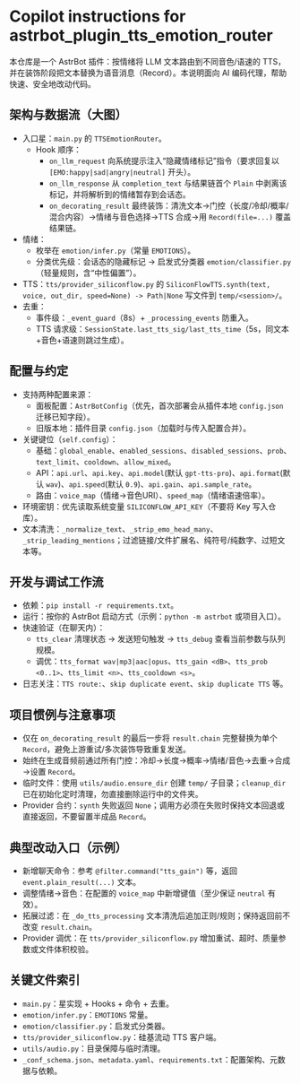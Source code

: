# Copilot instructions for astrbot_plugin_tts_emotion_router

本仓库是一个 AstrBot 插件：按情绪将 LLM 文本路由到不同音色/语速的 TTS，并在装饰阶段把文本替换为语音消息（Record）。本说明面向 AI 编码代理，帮助快速、安全地改动代码。

## 架构与数据流（大图）
- 入口星：`main.py` 的 `TTSEmotionRouter`。
  - Hook 顺序：
    - `on_llm_request` 向系统提示注入“隐藏情绪标记”指令（要求回复以 `[EMO:happy|sad|angry|neutral]` 开头）。
    - `on_llm_response` 从 `completion_text` 与结果链首个 `Plain` 中剥离该标记，并将解析到的情绪暂存到会话态。
    - `on_decorating_result` 最终装饰：清洗文本→门控（长度/冷却/概率/混合内容）→情绪与音色选择→TTS 合成→用 `Record(file=...)` 覆盖结果链。
- 情绪：
  - 枚举在 `emotion/infer.py`（常量 `EMOTIONS`）。
  - 分类优先级：会话态的隐藏标记 → 启发式分类器 `emotion/classifier.py`（轻量规则，含“中性偏置”）。
- TTS：`tts/provider_siliconflow.py` 的 `SiliconFlowTTS.synth(text, voice, out_dir, speed=None) -> Path|None` 写文件到 `temp/<session>/`。
- 去重：
  - 事件级：`_event_guard`（8s）+ `_processing_events` 防重入。
  - TTS 请求级：`SessionState.last_tts_sig/last_tts_time`（5s，同文本+音色+语速则跳过生成）。

## 配置与约定
- 支持两种配置来源：
  - 面板配置：`AstrBotConfig`（优先，首次部署会从插件本地 `config.json` 迁移已知字段）。
  - 旧版本地：插件目录 `config.json`（加载时与传入配置合并）。
- 关键键位（`self.config`）：
  - 基础：`global_enable`、`enabled_sessions`、`disabled_sessions`、`prob`、`text_limit`、`cooldown`、`allow_mixed`。
  - API：`api.url`、`api.key`、`api.model`(默认 `gpt-tts-pro`)、`api.format`(默认 `wav`)、`api.speed`(默认 `0.9`)、`api.gain`、`api.sample_rate`。
  - 路由：`voice_map`（情绪→音色URI）、`speed_map`（情绪语速倍率）。
- 环境密钥：优先读取系统变量 `SILICONFLOW_API_KEY`（不要将 Key 写入仓库）。
- 文本清洗：`_normalize_text`、`_strip_emo_head_many`、`_strip_leading_mentions`；过滤链接/文件扩展名、纯符号/纯数字、过短文本等。

## 开发与调试工作流
- 依赖：`pip install -r requirements.txt`。
- 运行：按你的 AstrBot 启动方式（示例：`python -m astrbot` 或项目入口）。
- 快速验证（在聊天内）：
  - `tts_clear` 清理状态 → 发送短句触发 → `tts_debug` 查看当前参数与队列规模。
  - 调优：`tts_format wav|mp3|aac|opus`、`tts_gain <dB>`、`tts_prob <0..1>`、`tts_limit <n>`、`tts_cooldown <s>`。
- 日志关注：`TTS route:`、`skip duplicate event`、`skip duplicate TTS` 等。

## 项目惯例与注意事项
- 仅在 `on_decorating_result` 的最后一步将 `result.chain` 完整替换为单个 `Record`，避免上游重试/多次装饰导致重复发送。
- 始终在生成音频前通过所有门控：冷却→长度→概率→情绪/音色→去重→合成→设置 `Record`。
- 临时文件：使用 `utils/audio.ensure_dir` 创建 `temp/` 子目录；`cleanup_dir` 已在初始化定时清理，勿直接删除运行中的文件夹。
- Provider 合约：`synth` 失败返回 `None`；调用方必须在失败时保持文本回退或直接返回，不要留置半成品 `Record`。

## 典型改动入口（示例）
- 新增聊天命令：参考 `@filter.command("tts_gain")` 等，返回 `event.plain_result(...)` 文本。
- 调整情绪→音色：在配置的 `voice_map` 中新增键值（至少保证 `neutral` 有效）。
- 拓展过滤：在 `_do_tts_processing` 文本清洗后追加正则/规则；保持返回前不改变 `result.chain`。
- Provider 调优：在 `tts/provider_siliconflow.py` 增加重试、超时、质量参数或文件体积校验。

## 关键文件索引
- `main.py`：星实现 + Hooks + 命令 + 去重。
- `emotion/infer.py`：`EMOTIONS` 常量。
- `emotion/classifier.py`：启发式分类器。
- `tts/provider_siliconflow.py`：硅基流动 TTS 客户端。
- `utils/audio.py`：目录保障与临时清理。
- `_conf_schema.json`、`metadata.yaml`、`requirements.txt`：配置架构、元数据与依赖。
